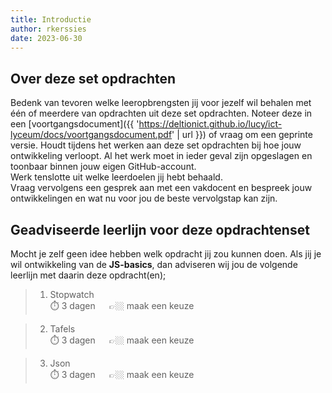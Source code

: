 ```yaml
---
title: Introductie
author: rkerssies
date: 2023-06-30
---
```

## Over deze set opdrachten
Bedenk van tevoren welke leeropbrengsten jij voor jezelf wil behalen met één of meerdere van opdrachten
uit deze set opdrachten. Noteer deze in een [voortgangsdocument]({{ 'https://deltionict.github.io/lucy/ict-lyceum/docs/voortgangsdocument.pdf' | url }})
of vraag om een geprinte versie. Houdt tijdens het werken aan deze set opdrachten bij hoe jouw ontwikkeling verloopt.
Al het werk moet in ieder geval zijn opgeslagen en toonbaar binnen jouw eigen GitHub-account.   
Werk tenslotte uit welke leerdoelen jij hebt behaald. <br>
Vraag vervolgens een gesprek aan met een vakdocent en bespreek jouw ontwikkelingen en wat nu voor jou de beste vervolgstap kan zijn.

## Geadviseerde leerlijn voor deze opdrachtenset
Mocht je zelf geen idee hebben welk opdracht jij zou kunnen doen.
Als jij je wil ontwikkeling van de **JS-basics**,
dan adviseren wij jou de volgende leerlijn met daarin deze opdracht(en);
> 1.  Stopwatch<br>
> ⏱️ 3 dagen &emsp; 👉🏼 maak een keuze

> 2. Tafels<br>
> ⏱️ 3 dagen &emsp; 👉🏼 maak een keuze

> 3. Json<br>
> ⏱️ 3 dagen &emsp; 👉🏼 maak een keuze

